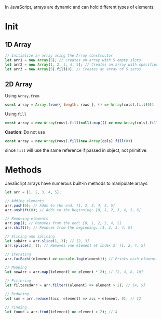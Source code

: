 In JavaScript, arrays are dynamic and can hold different types of elements.
# Init
## 1D Array
```js
// Initialize an array using the Array constructor
let arr1 = new Array(5); // Creates an array with 5 empty slots
let arr2 = new Array(1, 2, 3, 4, 5); // Creates an array with specified elements
let arr3 = new Array(5).fill(0); // Creates an array of 5 zeros. 
```
## 2D Array
Using `Array.from`
```js
const array = Array.from({ length: rows }, () => Array(cols).fill(0))
```
Using `fill`
```js
const array = new Array(rows).fill(null).map(() => new Array(cols).fill(0))
```
**Caution**: Do not use 
```js
const array = new Array(rows).fill(new Array(cols).fill(0)) 
```
since `fill` will use the same reference if passed in object, not primitive. 
# Methods
JavaScript arrays have numerous built-in methods to manipulate arrays:
```js
let arr = [1, 2, 3, 4, 5];

// Adding elements 
arr.push(6); // Adds to the end: [1, 2, 3, 4, 5, 6] 
arr.unshift(0); // Adds to the beginning: [0, 1, 2, 3, 4, 5, 6]

// Removing elements 
arr.pop(); // Removes from the end: [0, 1, 2, 3, 4, 5] 
arr.shift(); // Removes from the beginning: [1, 2, 3, 4, 5]

// Slicing and splicing 
let subArr = arr.slice(1, 3); // [2, 3] 
arr.splice(2, 1); // Removes one element at index 2: [1, 2, 4, 5]

// Iterating 
arr.forEach((element) => console.log(element)); // Prints each element

// Mapping 
let newArr = arr.map((element) => element * 2); // [2, 4, 8, 10]

// Filtering 
let filteredArr = arr.filter((element) => element > 2); // [4, 5] 

// Reducing 
let sum = arr.reduce((acc, element) => acc + element, 0); // 12 

// Finding 
let found = arr.find((element) => element > 2); // 4
```